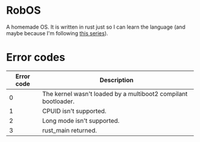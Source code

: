 # RobOS
A homemade OS.
It is written in rust just so I can learn the language (and maybe because I'm following [this series](https://os.phil-opp.com/edition-1/)).


# Error codes
| Error code    | Description |
|---------------|-------------|
| 0             | The kernel wasn't loaded by a multiboot2 compilant bootloader. |
| 1             | CPUID isn't supported. |
| 2             | Long mode isn't supported. |
| 3             | rust_main returned. |